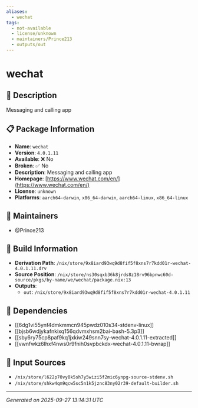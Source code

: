 ```yaml
---
aliases:
  - wechat
tags:
  - not-available
  - license/unknown
  - maintainers/Prince213
  - outputs/out
---
```


# wechat

## 📝 Description

Messaging and calling app

## 📋 Package Information

- **Name**: `wechat`
- **Version**: `4.0.1.11`
- **Available**: ❌ No
- **Broken**: ✅ No
- **Description**: Messaging and calling app
- **Homepage**: [https://www.wechat.com/en/](https://www.wechat.com/en/)
- **License**: `unknown`
- **Platforms**: `aarch64-darwin`, `x86_64-darwin`, `aarch64-linux`, `x86_64-linux`
## 👥 Maintainers

- @Prince213


## 🔧 Build Information

- **Derivation Path**: `/nix/store/9x8iard93wq9d8fif5f8xns7r7kdd01r-wechat-4.0.1.11.drv`
- **Source Position**: `/nix/store/ns30sqxb36k8jrds8z18rv96bpnwc60d-source/pkgs/by-name/we/wechat/package.nix:13`
- **Outputs**:
  - `out`:  `/nix/store/9x8iard93wq9d8fif5f8xns7r7kdd01r-wechat-4.0.1.11`

## 🔗 Dependencies

- [[6dg1vi55ynf4dmkmmcn945pwdz010s34-stdenv-linux]]
- [[bjsb6wdjykafnkixq156qdvmxhsm2bai-bash-5.3p3]]
- [[sby6ry75cp8paf9kq1jxkiw249snn7sy-wechat-4.0.1.11-extracted]]
- [[vwnfwkz6lhxf4nws0r9fnih0svpbckdx-wechat-4.0.1.11-bwrap]]

## 📁 Input Sources

- `/nix/store/l622p70vy8k5sh7y5wizi5f2mic6ynpg-source-stdenv.sh`
- `/nix/store/shkw4qm9qcw5sc5n1k5jznc83ny02r39-default-builder.sh`

---
*Generated on 2025-09-27 13:14:31 UTC*
